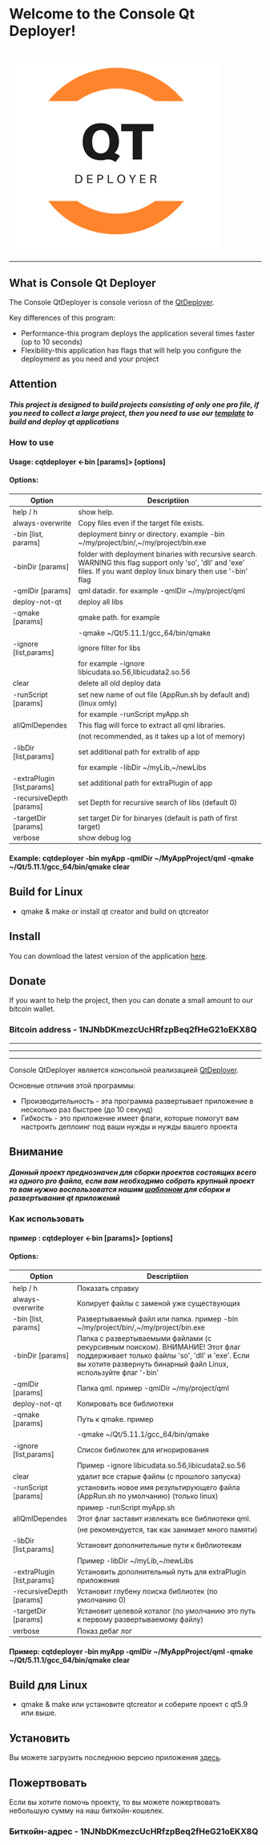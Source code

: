 # Welcome to the Console Qt Deployer!
# ![Logo](/res/icon.png)

***************************
## What is Console Qt Deployer
The Console QtDeployer is console veriosn of the [QtDeployer](https://quasarapp.github.io/QtDeployer/).

Key differences of this program:
* Performance-this program deploys the application several times faster (up to 10 seconds)
* Flexibility-this application has flags that will help you configure the deployment as you need and your project

## Attention
##### This project is designed to build projects consisting of only one pro file, if you need to collect a large project, then you need to use our [template](https://quasarapp.github.io/QtDeployTemplate/) to build and deploy qt applications

### How to use

#### Usage: cqtdeployer <-bin    [params]> [options]

#### Options:
| Option                      | Descriptiion                                                    |
|-----------------------------|-----------------------------------------------------------------|
|   help / h                  | show help.                                                      |
|   always-overwrite          | Copy files even if the target file exists.                      |
|   -bin    [list, params]    | deployment binry or directory. example -bin ~/my/project/bin/,~/my/project/bin.exe|
|   -binDir [params]          | folder with deployment binaries with recursive search. WARNING this flag support only 'so', 'dll' and 'exe' files. If you want deploy linux binary then use '-bin' flag |
|   -qmlDir [params]          | qml datadir. for example -qmlDir ~/my/project/qml               |
|   deploy-not-qt             | deploy all libs                                                 |
|   -qmake  [params]          | qmake path. for example                                         |
|                             | -qmake ~/Qt/5.11.1/gcc_64/bin/qmake                             |
|   -ignore [list,params]     | ignore filter for libs                                          |
|                             | for example -ignore libicudata.so.56,libicudata2.so.56          |
|   clear                     | delete all old deploy data                                      |
|  -runScript [params]        | set new name of out file (AppRun.sh by default and) (linux omly)|
|                             | for example -runScript myApp.sh                                 |
|  allQmlDependes             | This flag will force to extract all qml libraries.              |
|                             | (not recommended, as it takes up a lot of memory)               |
|  -libDir [list,params]      | set additional path for extralib of app                         |
|                             | for example -libDir ~/myLib,~/newLibs                           |
|  -extraPlugin [list,params] | set additional path for extraPlugin of app                      |
|  -recursiveDepth [params]   | set Depth for recursive search of libs (default 0)              |
|  -targetDir [params]        | set target Dir for binaryes (default is path of first target)   |
|  verbose                    | show debug log                                                  |



#### Example: cqtdeployer -bin myApp -qmlDir ~/MyAppProject/qml -qmake ~/Qt/5.11.1/gcc_64/bin/qmake clear


## Build for Linux 
  -  qmake & make or install qt creator and build on qtcreator


## Install 
You can download the latest version of the application [here](https://github.com/QuasarApp/Console-QtDeployer/releases).

## Donate
If you want to help the project, then you can donate a small amount to our bitcoin wallet.

### Bitcoin address - 1NJNbDKmezcUcHRfzpBeq2fHeG21oEKX8Q

***************************
***************************
***************************

Console QtDeployer является консольной реализацией [QtDeployer](https://quasarapp.github.io/QtDeployer/).

Основные отличия этой программы:
* Производительность - эта программа развертывает приложение в несколько раз быстрее (до 10 секунд)
* Гибкость - это приложение имеет флаги, которые помогут вам настроить деплоинг под ваши нужды и нужды вашего проекта

## Внимание
##### Данный проект преднозначен для сборки проектов состоящих всего из одного pro файла, если вам необходимо собрать крупный проект то вам нужно воспользоватся нашим [шаблоном](https://quasarapp.github.io/QtDeployTemplate/) для сборки и развертывания qt приложений 

### Как использовать
#### пример : cqtdeployer <-bin    [params]> [options]

#### Options:
| Option                      | Descriptiion                                              |
|-----------------------------|-----------------------------------------------------------|
|   help / h                  | Показать справку                                          |
|   always-overwrite          | Копирует файлы с заменой уже существующих                 |
|   -bin    [list, params]    | Развертываемый файл или папка. пример -bin ~/my/project/bin/,~/my/project/bin.exe|
|   -binDir [params]          | Папка с развертываемыми файлами (с рекурсивным поиском). ВНИМАНИЕ! Этот флаг поддерживает только файлы 'so', 'dll' и 'exe'. Если вы хотите развернуть бинарный файл Linux, используйте флаг '-bin'  |
|   -qmlDir [params]          | Папка qml. пример -qmlDir ~/my/project/qml                |
|   deploy-not-qt             | Копировать все библиотеки                                 |
|   -qmake  [params]          | Путь к qmake. пример                                      |
|                             | -qmake ~/Qt/5.11.1/gcc_64/bin/qmake                       |
|   -ignore [list,params]     | Список библиотек для игнорирования                        |
|                             | Пример -ignore libicudata.so.56,libicudata2.so.56         |
|   clear                     | удалит все старые файлы (с прошлого запуска)              |
|  -runScript [params]        | установить новое имя результирующего файла (AppRun.sh по умолчанию) (только linux) |
|                             | пример -runScript myApp.sh                                |
|  allQmlDependes             | Этот флаг заставит извлекать все библиотеки qml.          |
|                             | (не рекомендуется, так как занимает много памяти)         |
|  -libDir [list,params]      | Установит дополнительные пути к библиотекам               |
|                             | Пример -libDir ~/myLib,~/newLibs                          |
|  -extraPlugin [list,params] | Установить дополнительный путь для extraPlugin приложения |
|  -recursiveDepth [params]   | Установит глубену поиска библиотек (по умолчанию 0)       |
|  -targetDir [params]        | Установит целевой коталог (по умолчанию это путь к первому развертываемому файлу)|
|  verbose                    | Показ дебаг лог                                        |


#### Пример: cqtdeployer -bin myApp -qmlDir ~/MyAppProject/qml -qmake ~/Qt/5.11.1/gcc_64/bin/qmake clear

## Build для Linux 
  -  qmake & make или установите qtcreator и соберите проект с qt5.9 или выше.


## Установить
Вы можете загрузить последнюю версию приложения [здесь](https://github.com/QuasarApp/Console-QtDeployer/releases).


## Пожертвовать
Если вы хотите помочь проекту, то вы можете пожертвовать небольшую сумму на наш биткойн-кошелек.

### Биткойн-адрес - 1NJNbDKmezcUcHRfzpBeq2fHeG21oEKX8Q
